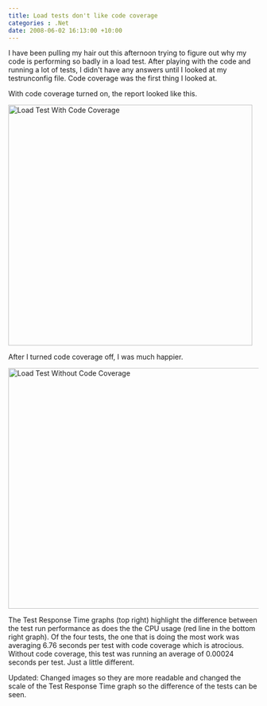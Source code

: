 ```yaml
---
title: Load tests don't like code coverage
categories : .Net
date: 2008-06-02 16:13:00 +10:00
---
```


<p>
I have been pulling my hair out this afternoon trying to figure out why my code is performing so badly in a load test. After playing with the code and running a lot of tests, I didn't have any answers until I looked at my testrunconfig file. Code coverage was the first thing I looked at. 
</p>
<p>
With code coverage turned on, the report looked like this. 
</p>
<p>
<a href="//blogfiles/WindowsLiveWriter/Loadtestsdontlikecodecoverage_14C6D/LoadTestWithCodeCoverage.jpg"><img style="border: 0px" src="//blogfiles/WindowsLiveWriter/Loadtestsdontlikecodecoverage_14C6D/LoadTestWithCodeCoverage_thumb.jpg" border="0" alt="Load Test With Code Coverage" width="491" height="484" /></a> 
</p>
<p>
After I turned code coverage off, I was much happier. 
</p>
<p>
<a href="//blogfiles/WindowsLiveWriter/Loadtestsdontlikecodecoverage_14C6D/LoadTestWithoutCodeCoverage.jpg"><img style="border: 0px" src="//blogfiles/WindowsLiveWriter/Loadtestsdontlikecodecoverage_14C6D/LoadTestWithoutCodeCoverage_thumb.jpg" border="0" alt="Load Test Without Code Coverage" width="526" height="484" /></a> 
</p>
<p>
The Test Response Time graphs (top right) highlight the difference between the test run performance as does the the CPU usage (red line in the bottom right graph). Of the four tests, the one that is doing the most work was averaging 6.76 seconds per test with code coverage which is atrocious. Without code coverage, this test was running an average of 0.00024 seconds per test. Just a little different. 
</p>
<p>
Updated: Changed images so they are more readable and changed the scale of the Test Response Time graph so the difference of the tests can be seen. 
</p>


